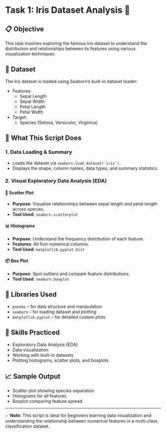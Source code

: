 # Task 1: Iris Dataset Analysis 🌸

## 📋 Objective

This task involves exploring the famous Iris dataset to understand the distribution and relationships between its features using various visualization techniques.

## 📁 Dataset

The Iris dataset is loaded using Seaborn’s built-in dataset loader:
- Features:
  - Sepal Length
  - Sepal Width
  - Petal Length
  - Petal Width
- Target:
  - Species (Setosa, Versicolor, Virginica)

## 🧪 What This Script Does

### 1. Data Loading & Summary
- Loads the dataset via `seaborn.load_dataset('iris')`.
- Displays the shape, column names, data types, and summary statistics.

### 2. Visual Exploratory Data Analysis (EDA)

#### 🔷 Scatter Plot
- **Purpose**: Visualize relationships between sepal length and petal length across species.
- **Tool Used**: `seaborn.scatterplot`

#### 📊 Histograms
- **Purpose**: Understand the frequency distribution of each feature.
- **Features**: All four numerical columns.
- **Tool Used**: `matplotlib.pyplot.hist`

#### 📦 Box Plot
- **Purpose**: Spot outliers and compare feature distributions.
- **Tool Used**: `seaborn.boxplot`

## 📌 Libraries Used

- `pandas` – for data structure and manipulation
- `seaborn` – for loading dataset and plotting
- `matplotlib.pyplot` – for detailed custom plots

## 🧠 Skills Practiced

- Exploratory Data Analysis (EDA)
- Data visualization
- Working with built-in datasets
- Plotting histograms, scatter plots, and boxplots

## 📈 Sample Output

- Scatter plot showing species separation
- Histograms for all features
- Boxplot comparing feature spread

---

✅ **Note**: This script is ideal for beginners learning data visualization and understanding the relationship between numerical features in a multi-class classification dataset.
